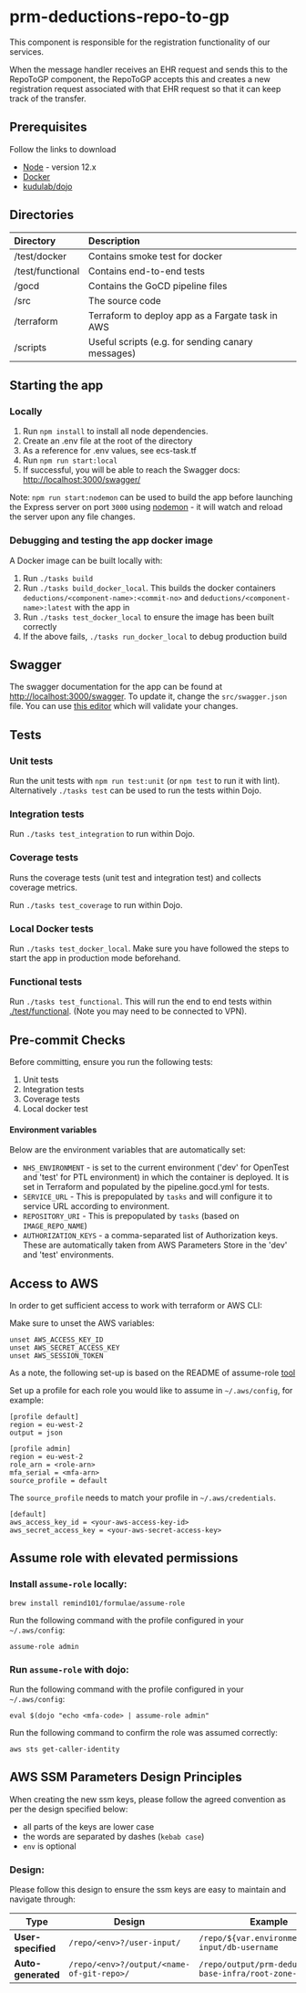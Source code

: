 # prm-deductions-repo-to-gp
This component is responsible for the registration functionality of our services.

When the message handler receives an EHR request and sends this to the RepoToGP component, the RepoToGP accepts this and creates a new registration request associated with that EHR request so that it can keep track of the transfer. 


## Prerequisites

Follow the links to download

- [Node](https://nodejs.org/en/download/package-manager/#nvm) - version 12.x
- [Docker](https://docs.docker.com/install/)
- [kudulab/dojo](https://github.com/kudulab/dojo#installation)


## Directories

| Directory         | Description                                       |
| :---------------- | :------------------------------------------------ |
| /test/docker      | Contains smoke test for docker                    |
| /test/functional  | Contains end-to-end tests                         |
| /gocd             | Contains the GoCD pipeline files                  |
| /src              | The source code                                   |
| /terraform        | Terraform to deploy app as a Fargate task in AWS  |
| /scripts          | Useful scripts (e.g. for sending canary messages) |


## Starting the app

### Locally

1. Run `npm install` to install all node dependencies.
2. Create an .env file at the root of the directory
3. As a reference for .env values, see ecs-task.tf 
4. Run `npm run start:local`
5. If successful, you will be able to reach the Swagger docs: [http://localhost:3000/swagger/](http://localhost:3000/swagger/)

Note: `npm run start:nodemon` can be used to build the app before launching the Express server on port `3000` using [nodemon](https://www.npmjs.com/package/nodemon) - it will watch and reload the server upon any file changes.

### Debugging and testing the app docker image

A Docker image can be built locally with:

1. Run `./tasks build`
2. Run `./tasks build_docker_local`. This builds the docker containers `deductions/<component-name>:<commit-no>` and `deductions/<component-name>:latest` with the app in
3. Run `./tasks test_docker_local` to ensure the image has been built correctly
4. If the above fails, `./tasks run_docker_local` to debug production build

## Swagger

The swagger documentation for the app can be found at [http://localhost:3000/swagger](http://localhost:3000/swagger). To update it, change the
`src/swagger.json` file. You can use [this editor](https://editor.swagger.io/) which will validate your changes.

## Tests

### Unit tests

Run the unit tests with `npm run test:unit` (or `npm test` to run it with lint). Alternatively `./tasks test` can be used to run the tests within Dojo.

### Integration tests

Run `./tasks test_integration` to run within Dojo.

### Coverage tests

Runs the coverage tests (unit test and integration test) and collects coverage metrics.

Run `./tasks test_coverage` to run within Dojo.

### Local Docker tests

Run `./tasks test_docker_local`. Make sure you have followed the steps to start the app in production mode beforehand.

### Functional tests

Run `./tasks test_functional`. This will run the end to end tests within [./test/functional](./test/functional). (Note you may need to be connected to VPN).

## Pre-commit Checks

Before committing, ensure you run the following tests:

1. Unit tests
2. Integration tests
3. Coverage tests
4. Local docker test

#### Environment variables

Below are the environment variables that are automatically set:

- `NHS_ENVIRONMENT` - is set to the current environment ('dev' for OpenTest and 'test' for PTL environment) in which the container is deployed. It is set in Terraform and populated by the pipeline.gocd.yml for tests.
- `SERVICE_URL` - This is prepopulated by `tasks` and will configure it to service URL according to environment.
- `REPOSITORY_URI` - This is prepopulated by `tasks` (based on `IMAGE_REPO_NAME`)
- `AUTHORIZATION_KEYS` - a comma-separated list of Authorization keys. These are automatically taken from AWS Parameters Store in the 'dev' and 'test' environments.

## Access to AWS

In order to get sufficient access to work with terraform or AWS CLI:

Make sure to unset the AWS variables:
```
unset AWS_ACCESS_KEY_ID
unset AWS_SECRET_ACCESS_KEY
unset AWS_SESSION_TOKEN
```

As a note, the following set-up is based on the README of assume-role [tool](https://github.com/remind101/assume-role)

Set up a profile for each role you would like to assume in `~/.aws/config`, for example:

```
[profile default]
region = eu-west-2
output = json

[profile admin]
region = eu-west-2
role_arn = <role-arn>
mfa_serial = <mfa-arn>
source_profile = default
```

The `source_profile` needs to match your profile in `~/.aws/credentials`.
```
[default]
aws_access_key_id = <your-aws-access-key-id>
aws_secret_access_key = <your-aws-secret-access-key>
```

## Assume role with elevated permissions 

### Install `assume-role` locally:
`brew install remind101/formulae/assume-role`

Run the following command with the profile configured in your `~/.aws/config`:

`assume-role admin`

### Run `assume-role` with dojo:
Run the following command with the profile configured in your `~/.aws/config`:

`eval $(dojo "echo <mfa-code> | assume-role admin"`

Run the following command to confirm the role was assumed correctly:

`aws sts get-caller-identity`


## AWS SSM Parameters Design Principles

When creating the new ssm keys, please follow the agreed convention as per the design specified below:

* all parts of the keys are lower case
* the words are separated by dashes (`kebab case`)
* `env` is optional
  
### Design:
Please follow this design to ensure the ssm keys are easy to maintain and navigate through:

| Type               | Design                                  | Example                                               |
| -------------------| ----------------------------------------| ------------------------------------------------------|
| **User-specified** |`/repo/<env>?/user-input/`               | `/repo/${var.environment}/user-input/db-username`     |
| **Auto-generated** |`/repo/<env>?/output/<name-of-git-repo>/`| `/repo/output/prm-deductions-base-infra/root-zone-id` |

